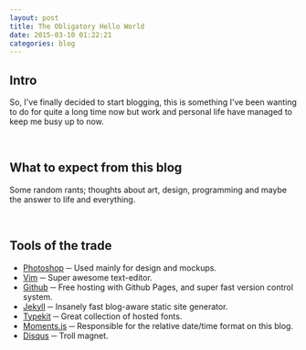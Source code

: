 ```yaml
---
layout: post
title: The Obligatory Hello World
date: 2015-03-10 01:22:21
categories: blog
---
```


## Intro

So, I've finally decided to start blogging, this is something I've been wanting to do for quite a long time now but work and personal life have managed to keep me busy up to now.

&nbsp;

## What to expect from this blog
Some random rants; thoughts about art, design, programming and maybe the answer to life and everything.

&nbsp;

## Tools of the trade

- [Photoshop](https://adobe.com) ─ Used mainly for design and mockups.
- [Vim](http://www.vim.org/) ─ Super awesome text-editor.
- [Github](https://github.com) ─ Free hosting with Github Pages, and super fast version control system.
- [Jekyll](http://jekyllrb.com) ─ Insanely fast blog-aware static site generator.
- [Typekit](http://typekit.com) ─ Great collection of hosted fonts.
- [Moments.js](http://momentjs.com/) ─ Responsible for the relative date/time format on this blog.
- [Disqus](https://disqus.com/) ─ Troll magnet.

